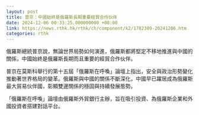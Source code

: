 ```yaml
---
layout: post
title: 普京：中國始終是俄羅斯長期重要經貿合作伙伴
date: 2024-12-06 00:33:25.000000000 +08:00
link: https://news.rthk.hk/rthk/ch/component/k2/1782309-20241206.htm
categories: rthk
---
```


俄羅斯總統普京說，無論世界局勢如何演進，俄羅斯都將堅定不移地推進與中國的關係，中國始終是俄羅斯長期而且重要的經貿合作伙伴。

普京在莫斯科舉行的第十五屆「俄羅斯在呼喚」論壇上指出，安全與政治形勢變化推動著世界格局的變革。俄羅斯與中國的關係不斷深化，中國早已躍居成為俄羅斯最大貿易伙伴國，彰顯雙邊關係的穩固與持續發展態勢。

「俄羅斯在呼喚」論壇由俄羅斯外貿銀行主辦，旨在吸引投資、為俄羅斯企業和外國投資者搭建對話平台。
